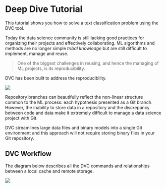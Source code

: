# Deep Dive Tutorial

This tutorial shows you how to solve a text classification problem using the DVC
tool.

Today the data science community is still lacking good practices for organizing
their projects and effectively collaborating. ML algorithms and methods are no
longer simple _tribal knowledge_ but are still difficult to implement, manage
and reuse.

> One of the biggest challenges in reusing, and hence the managing of ML
> projects, is its reproducibility.

DVC has been built to address the reproducibility.

![](/img/reproducibility.png)

Repository branches can beautifully reflect the non-linear structure common to
the ML process: each hypothesis presented as a Git branch. However, the
inability to store data in a repository and the discrepancy between code and
data make it extremely difficult to manage a data science project with Git.

DVC streamlines large data files and binary models into a single Git environment
and this approach will not require storing binary files in your Git repository.

## DVC Workflow

The diagram below describes all the DVC commands and relationships between a
local cache and remote storage.

![](/img/flow-large.png)
